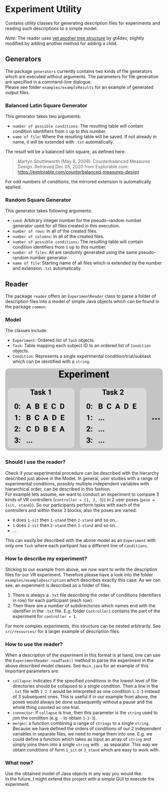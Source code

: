 # Experiment Utility
Contains utility classes for generating description files for experiments and reading such descriptions to a simple model.

*Note:* The reader uses [yet another tree structure](https://github.com/gt4dev/yet-another-tree-structure) by gt4dev, slightly modified by adding another method for adding a child.

## Generators
The package `generators` currently contains two kinds of file generators which are executed without arguments. The parameters for file generation are specified in a command-line dialogue.\
Please see folder `examples/exampleResults` for an example of generated output files.

### Balanced Latin Square Generator
This generator takes two arguments:
* `number of possible conditions`: The resulting table will contain condition identifiers from `1` up to this number.
* `name of file`: Where the resulting table will be saved. If not already in name, it will be extended with `.txt` automatically.

The result will be a balanced latin square, as defined here:
> Martyn Shuttleworth (May 8, 2009). Counterbalanced Measures Design. Retrieved Dec 05, 2020 from Explorable.com: https://explorable.com/counterbalanced-measures-design

For odd numbers of conditions, the mirrored extension is automatically applied.

### Random Square Generator
This generator takes following arguments:
* `seed`: Arbitrary integer number for the pseudo-random number generator used for all files created in this execution.
* `number of rows`: In all of the created files.
* `number of columns`: In all of the created files.
* `number of possible conditions`: The resulting table will contain condition identifiers from `1` up to this number.
* `number of files`: All are randomly generated using the same pseudo-random number generator.
* `name of file`: Starting name of all files which is extended by the number and extension `.txt` automatically.

## Reader
The package `reader` offers an `ExperimentReader` class to parse a folder of description files into a model of simple Java objects which can be found in the package `common`. 

### Model
The classes include:
* `Experiment`: Ordered list of `Task` objects.
* `Task`: Table mapping each subject ID to an ordered list of `Condition` objects.
* `Condition`: Represents a single experimental condition/trial/subtask which can be identified with a `string`.

![Model Overview](docs/experiment-model.svg)

### Should I use the reader?
Check if your experimental procedure can be described with the hierarchy described just above in the Model. In general, user studies with a range of experimental conditions, possibly multiple independent variables with hierarchical order, can be described in this fashion.\
For example lets assume, we want to conduct an experiment to compare 3 kinds of VR controllers (`controller = {1, 2, 3}`) in 2 user poses (`pose = {sit, stand}`). So our participants perform tasks with each of the controllers and within these 3 blocks, also the poses are varied:
* `0` does `1-sit` then `1-stand` then `2-stand` and so on...
* `1` does `2-sit` then `2-stand` then `3-stand` and so on...
* ...

This can easily be described with the above model as an `Experiment` with only one `Task` where each partipant has a different line of `Conditions`.

### How to describe my experiment?
Sticking to our example from above, we now want to write the description files for our VR experiment. Therefore please have a look into the folder `examples/exampleDescription` which describes exactly this case. As we can see, an experiment is described as a folder of files:
1. There is always a `.txt` file describing the order of  conditions (identifiers in row) for each participant (each row).
2. Then there are a number of subdirectories which names end with the identifier in the `.txt` file. E.g. folder `Controller1` contains the part of the experiment for `controller = 1`.

For more complex experiments, this structure can be nested arbitrarily. See `src/resources/` for a larger example of description files.

### How to use the reader?
When a description of the experiment in this format is at hand, one can use the `ExperimentReader.readTask()` method to parse the experiment in the above described model classes. See `Main.java` for an example of this.\
Important parameters are:
* `collapse`: indicates if the specified conditions in the lowest level of file directories should be collapsed to a single condition. Then a line in the `.txt` file with `1 2 3` would be interpreted as one condition `1-2-3` instead of 3 subsequent ones. This is useful if in our example from above, the poses would always be done subsequently without a pause and the whole thing counted as one trial.
* `connector`: if `collapse` is true, then this parameter is the `string` used to join the condition (e.g. `-` to obtain `1-2-3`).
* `merger`: a function combining a range of `strings` to a single `string`. Because we have defined the orders of conditions of our 2 independent variables in separate files, we need to merge them into one. E.g. we could define a function which takes as input an array of `string` and simply joins them into a single `string` with `_` as separator. This way we obtain conditions of form `1_sit` or `3_stand` which are easy to work with.

### What now?
Use the obtained model of Java objects in any way you would like.\
In the future, I might extend this project with a simple GUI to execute the experiment.
